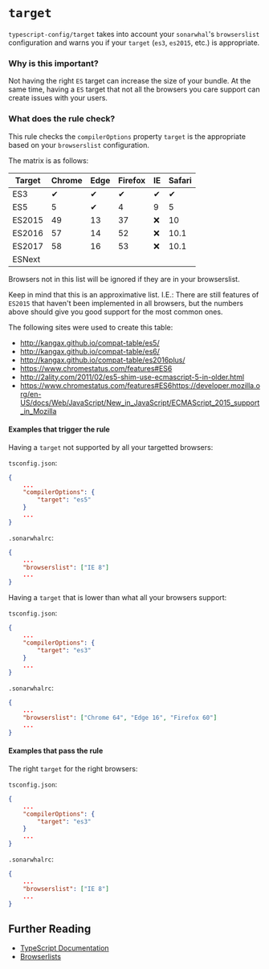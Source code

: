 # `target`

`typescript-config/target` takes into account your `sonarwhal`'s `browserslist`
configuration and warns you if your `target` (`es3`, `es2015`, etc.) is
appropriate.

### Why is this important?

Not having the right `ES` target can increase the size of your bundle. At the same
time, having a `ES` target that not all the browsers you care support can create
issues with your users.

### What does the rule check?

This rule checks the `compilerOptions` property `target` is the appropriate based
on your `browserslist` configuration.

The matrix is as follows:

| Target | Chrome | Edge | Firefox | IE | Safari |
| ------ | ------ | ---- | ------- | -- | ------ |
|  ES3   |   ✔    |  ✔  |    ✔    | ✔ |    ✔   |
|  ES5   |   5    |  ✔  |   4     | 9 |    5    |
| ES2015 |   49   |  13  |   37    | ❌ |   10   |
| ES2016 |   57   |  14  |   52    | ❌ |  10.1  |
| ES2017 |   58   |  16  |   53    | ❌ |  10.1  |
| ESNext |        |      |         |   |        |

Browsers not in this list will be ignored if they are in your browserslist.

Keep in mind that this is an approximative list. I.E.: There are still features
of `ES2015` that haven't been implemented in all browsers, but the numbers
above should give you good support for the most common ones.

The following sites were used to create this table:

* http://kangax.github.io/compat-table/es5/
* http://kangax.github.io/compat-table/es6/
* http://kangax.github.io/compat-table/es2016plus/
* https://www.chromestatus.com/features#ES6
* http://2ality.com/2011/02/es5-shim-use-ecmascript-5-in-older.html
* https://www.chromestatus.com/features#ES6https://developer.mozilla.org/en-US/docs/Web/JavaScript/New_in_JavaScript/ECMAScript_2015_support_in_Mozilla

#### Examples that **trigger** the rule

Having a `target` not supported by all your targetted browsers:

`tsconfig.json`:
```json
{
    ...
    "compilerOptions": {
        "target": "es5"
    }
    ...
}
```

`.sonarwhalrc`:
```json
{
    ...
    "browserslist": ["IE 8"]
    ...
}
```

Having a `target` that is lower than what all your browsers support:

`tsconfig.json`:
```json
{
    ...
    "compilerOptions": {
        "target": "es3"
    }
    ...
}
```

`.sonarwhalrc`:
```json
{
    ...
    "browserslist": ["Chrome 64", "Edge 16", "Firefox 60"]
    ...
}
```

#### Examples that **pass** the rule

The right `target` for the right browsers:

`tsconfig.json`:
```json
{
    ...
    "compilerOptions": {
        "target": "es3"
    }
    ...
}
```

`.sonarwhalrc`:
```json
{
    ...
    "browserslist": ["IE 8"]
    ...
}
```

## Further Reading

* [TypeScript Documentation][typescript docs]
* [Browserlists][browserslist]

[typescript docs]: https://www.typescriptlang.org/docs/home.html
[browserslist]: https://github.com/ai/browserslist
